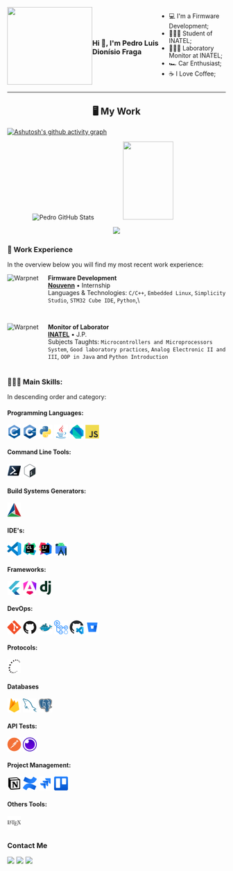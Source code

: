 <!-- Introduction to me -->
<div style="display: flex; flex-direction: row; align-items: center; width: 100%;">
  <!-- Gif to Relax (324 / 175) -->
  <img align="right" height=178.2px width="196.25" src="Assets/pc-without-bg.gif">
  <!-- Others Links -->
  <!-- https://i.pinimg.com/originals/56/25/df/5625df8d2147f6b160f1ef13bd4b8ff5.gif -->
  <!-- https://mir-s3-cdn-cf.behance.net/project_modules/max_1200/2108b1128233439.615236a4da3da.gif -->

  <!-- Spacer -->
  <div style="flex-grow: 1;"></div>
  
  <!-- Resume -->
  <h3>Hi 👋, I'm Pedro Luis Dionísio Fraga</h3>
  <ul>
    <li>💻 I'm a Firmware Development;</li>
    <li>🧑🏼‍🎓 Student of INATEL;</li>
    <li>🧑🏼‍🏫 Laboratory Monitor at INATEL;</li>
    <li>🏎️ Car Enthusiast;</li>
    <li>☕ I Love Coffee;</li>
  </ul>
</div>


-----------------------

<div align="center"><h2>🖥️ My Work</h2></div>

<!-- Activity graph -->
[![Ashutosh's github activity graph](https://github-readme-activity-graph.vercel.app/graph?username=PedroLuisDionisioFraga&theme=tokyo-night&line=ff793f&title_color=ff6a2a)](https://github.com/ashutosh00710/github-readme-activity-graph)

<div align="center">
  <!-- Stats  -->
  <img width="48%" height="180px" src="https://github-readme-stats.vercel.app/api?username=PedroLuisDionisioFraga&show_icons=true&count_private=true&title_color=ff4d00&icon_color=1a1ab27&text_color=c9d1d9&bg_color=1a1b27&hide_border=true" alt="Pedro GitHub Stats"/>

  <!-- Streak -->
  <img width="48%" height="180px" src="https://github-readme-streak-stats.herokuapp.com?user=PedroLuisDionisioFraga&theme=tokyonight&ring=ff793f&currStreakNum=white&sideNums=white&border=1a1b27&card_height=205"/>
</div>

<p align="center">
  <img src="https://github-profile-trophy.vercel.app/?username=PedroLuisDionisioFraga&theme=onestar&row=2&no-bg=true&column=3&margin-w=15&margin-h=15&count_private=true"/>
</p>

### 💼 Work Experience
In the overview below you will find my most recent work experience:

<!-- Internship in Nouvenn -->
[<img align="left" height="94px" width="94px" alt="Warpnet" src="https://assets-global.website-files.com/63f8f8609e56aaacd69d9bb7/640703f46fe5f33ef30f903f_nouvenn-logo.svg"/>](https://www.nouvenn.com/)

**Firmware Development** \
[**Nouvenn**](https://www.nouvenn.com/) • Internship \
Languages ​​& Technologies: `C/C++`, `Embedded Linux`, `Simplicity Studio`, `STM32 Cube IDE`, `Python`,\
<!-- Featured projects: -->
<br/>

<!-- Monitor of Laboratory in Inatel -->
[<img align="left" height="94px" width="94px" alt="Warpnet" src="https://iot-labs.io/wp-content/uploads/2023/05/Logo-Inatel.png"/>]([https://www.spacex.com/](https://inatel.br/home/))

**Monitor of Laborator** \
[**INATEL**]((https://inatel.br/home/)) • J.P. \
Subjects Taughts: `Microcontrollers and Microprocessors System`, `Good laboratory practices`, `Analog Electronic II and III`, `OOP in Java` and `Python Introduction`\
<br/>

 
### 👨🏼‍💻 Main Skills:
In descending order and category:

#### Programming Languages:
<code><img height="32" src="https://raw.githubusercontent.com/devicons/devicon/master/icons/c/c-original.svg" alt="c"/></code>
<code><img height="32" src="https://raw.githubusercontent.com/devicons/devicon/master/icons/cplusplus/cplusplus-original.svg" alt="cpp"/></code>
<code><img height="32" src="https://github.com/devicons/devicon/blob/master/icons/python/python-original.svg" alt="python"/></code>
<code><img height="32" src="https://github.com/devicons/devicon/blob/master/icons/java/java-original.svg" alt="java"/></code>
<code><img height="32" src="https://github.com/devicons/devicon/blob/master/icons/dart/dart-original.svg" alt="dart"/></code>
<code><img height="32" src="https://github.com/devicons/devicon/blob/master/icons/javascript/javascript-original.svg" alt="javascript"/></code>

#### Command Line Tools:
<code><img height="32" src="https://github.com/devicons/devicon/blob/master/icons/powershell/powershell-original.svg" alt="shell"/></code>
<code><img height="32" src="https://github.com/devicons/devicon/blob/master/icons/bash/bash-original.svg" alt="bash"/></code>

#### Build Systems Generators:
<code><img height="32" src="https://github.com/devicons/devicon/blob/master/icons/cmake/cmake-original.svg" alt="cmake"/></code>

#### IDE's:
<code><img height="32" src="https://github.com/devicons/devicon/blob/master/icons/vscode/vscode-original.svg" alt="vscode"/></code>
<code><img height="32" src="https://github.com/devicons/devicon/blob/master/icons/clion/clion-original.svg" alt="clion"/></code>
<code><img height="32" src="https://github.com/devicons/devicon/blob/master/icons/intellij/intellij-original.svg" alt="intellij"/></code>
<code><img height="32" src="https://github.com/devicons/devicon/blob/master/icons/androidstudio/androidstudio-original.svg" alt="android-studio"/></code>

#### Frameworks:
<code><img height="32" src="https://github.com/devicons/devicon/blob/master/icons/flutter/flutter-original.svg" alt="flutter"/></code>
<code><img height="32" src="https://github.com/devicons/devicon/blob/master/icons/angular/angular-original.svg" alt="angular"/></code>
<code><img height="32" src="https://github.com/devicons/devicon/blob/master/icons/django/django-plain.svg" alt="django"/></code>

#### DevOps:
<code><img height="32" src="https://github.com/devicons/devicon/blob/master/icons/git/git-original.svg" alt="git"/></code>
<code><img height="32" src="https://github.com/devicons/devicon/blob/master/icons/github/github-original.svg" alt="github"/></code>
<code><img height="32" src="https://github.com/devicons/devicon/blob/master/icons/docker/docker-original.svg" alt="docker"/></code>
<code><img height="32" src="https://github.com/devicons/devicon/blob/master/icons/githubactions/githubactions-original.svg" alt="github-actions"/></code>
<code><img height="32" src="https://github.com/devicons/devicon/blob/master/icons/githubcodespaces/githubcodespaces-original.svg" alt="github-codespaces"/></code>
<code><img height="32" src="https://github.com/devicons/devicon/blob/master/icons/bitbucket/bitbucket-original.svg" alt="bitbucket"/></code>

#### Protocols:
<code><img height="32" src="https://github.com/devicons/devicon/blob/master/icons/ssh/ssh-original.svg" alt="ssh"/></code>

#### Databases
<code><img height="32" src="https://github.com/devicons/devicon/blob/master/icons/firebase/firebase-original.svg" alt="firebase"/></code>
<code><img height="32" src="https://github.com/devicons/devicon/blob/master/icons/mysql/mysql-original.svg" alt="mysql"/></code>
<code><img height="32" src="https://github.com/devicons/devicon/blob/master/icons/postgresql/postgresql-original.svg" alt="postgresql"/></code>

#### API Tests:
<code><img height="32" src="https://github.com/devicons/devicon/blob/master/icons/postman/postman-original.svg" alt="postman"/></code>
<code><img height="32" src="https://github.com/devicons/devicon/blob/master/icons/insomnia/insomnia-original.svg" alt="insomnia"/></code>

#### Project Management:
<code><img height="32" src="https://github.com/devicons/devicon/blob/master/icons/notion/notion-original.svg" alt="notion"/></code>
<code><img height="32" src="https://github.com/devicons/devicon/blob/master/icons/confluence/confluence-original.svg" alt="confluence"/></code>
<code><img height="32" src="https://github.com/devicons/devicon/blob/master/icons/jira/jira-original.svg" alt="jira"/></code>
<code><img height="32" src="https://github.com/devicons/devicon/blob/master/icons/trello/trello-original.svg" alt="trello"/></code>

#### Others Tools:
<code><img height="32" src="https://github.com/devicons/devicon/blob/master/icons/latex/latex-original.svg" alt="latex"/></code>

<!--
<div align="center">
<br><p align="centre"><b>Visitors Count</b></p>  
<p align="center"><img align="center" src="https://profile-counter.glitch.me/{PedroLuisDionisioFraga}/count.svg" /></p> 
<br>
</div>-->

### Contact Me
<div style="display: flex; flex-direction: row; align-items: center;"> <!--
  <a href="https://instagram.com/pedro_dionisio49" target="_blank"><img src="https://img.shields.io/badge/-Instagram-%23E4405F?style=for-the- badge&logo=instagram&logoColor=white"</a> -->
  <a style="margin-right: 5px;" href = "mailto:pedrodfraga@hotmail.com"> <img src="https://img.shields.io/badge/-Email-%23333?style=for-the-badge&logo=gmail&logoColor=white&color=ea4335" target="_blank"></a>
  <a style="margin-right: 5px;" href = "https://www.linkedin.com/in/pedro-luis-dionisio-fraga/"> <img src="https://img.shields.io/badge/LinkedIn-0077B5?style=for-the-badge&logo=linkedin&logoColor=white" target="_blank"></a>
  <a style="margin-right: 5px;" href = "https://github.com/PedroLuisDionisioFraga"> <img src="https://img.shields.io/badge/github-%2300acee.svg?color=181717&style=for-the-badge&logo=github&logoColor=white" target="_blank"></a>
</div>
